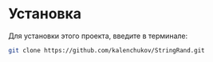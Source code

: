 # Установка
Для установки этого проекта, введите в терминале:
```bash
git clone https://github.com/kalenchukov/StringRand.git
```
